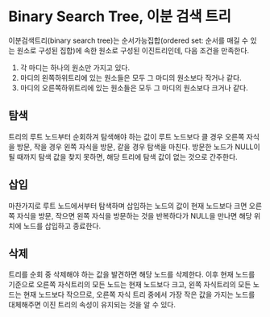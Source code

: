 # Binary Search Tree, 이분 검색 트리

이분검색트리(binary search tree)는 순서가능집합(ordered set: 순서를 매길 수 있는 원소로 구성된 집합)에 속한 원소로 구성된 이진트리인데, 다음 조건을 만족한다.
1. 각 마디는 하나의 원소만 가지고 있다.
2. 마디의 왼쪽하위트리에 있는 원소들은 모두 그 마디의 원소보다 작거나 같다.
3. 마디의 오른쪽하위트리에 있는 원소들은 모두 그 마디의 원소보다 크거나 같다. 

## 탐색
트리의 루트 노드부터 순회하겨 탐색해야 하는 값이 루트 노드보다 클 경우 오른쪽 자식을 방문, 작을 경우 왼쪽 자식을 방문, 같을 경우 탐색을 마친다. 방문한 노드가 NULL이 될 때까지 탐색 값을 찾지 못하면, 해당 트리에 탐색 값이 없는 것으로 간주한다.

## 삽입
마찬가지로 루트 노드에서부터 탐색하며 삽입하는 노드의 값이 현재 노드보다 크면 오른쪽 자식을 방문, 작으면 왼쪽 자식을 방문하는 것을 반복하다가 NULL을 만나면 해당 위치에 노드를 삽입하고 종료한다.

## 삭제
트리를 순회 중 삭제해야 하는 값을 발견하면 해당 노드를 삭제한다. 이후 현재 노드를 기준으로 오른쪽 자식트리의 모든 노드는 현재 노드보다 크고, 왼쪽 자식트리의 모든 노드는 현재 노드보다 작으므로, 오른쪽 자식 트리 중에서 가장 작은 값을 가지는 노드를 대체해주면 이진 트리의 속성이 유지되는 것을 알 수 있다.

